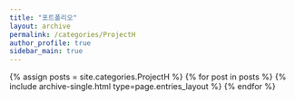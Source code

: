 ```yaml
---
title: "포트폴리오"
layout: archive
permalink: /categories/ProjectH
author_profile: true
sidebar_main: true
---
```


{% assign posts = site.categories.ProjectH %}
{% for post in posts %} {% include archive-single.html type=page.entries_layout %} {% endfor %}